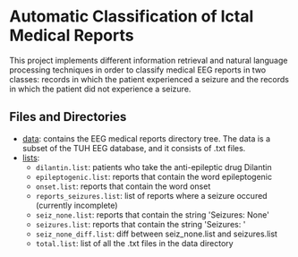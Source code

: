 # Automatic Classification of Ictal Medical Reports

This project implements different information retrieval and natural
language processing techniques in order to classify medical EEG
reports in two classes: records in which the patient experienced a
seizure and the records in which the patient did not experience a
seizure.

## Files and Directories 
- [data](https://github.com/autopear/CIS5538-Project/tree/master/data/isip/data/tuh_eeg/v0.6.0/edf): contains the EEG medical reports directory tree. The data is a subset of the TUH EEG database, and it consists of .txt files.
- [lists](https://github.com/autopear/CIS5538-Project/tree/master/lists):
    - `dilantin.list`: patients who take the anti-epileptic drug Dilantin
    - `epileptogenic.list`: reports that contain the word epileptogenic
    - `onset.list`: reports that contain the word onset
    - `reports_seizures.list`: list of reports where a seizure occured 
      (currently incomplete)
    - `seiz_none.list`: reports that contain the string 'Seizures: None'
    - `seizures.list`: reports that contain the string 'Seizures: '
    - `seiz_none_diff.list`: diff between seiz_none.list and seizures.list
    - `total.list`: list of all the .txt files in the data directory
